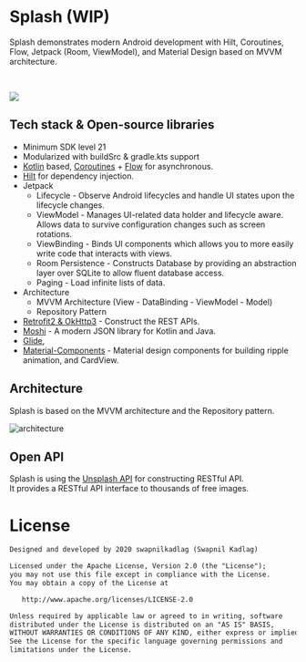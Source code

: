 <h1>Splash (WIP)</h1>

<p>  
Splash demonstrates modern Android development with Hilt, Coroutines, Flow, Jetpack (Room, ViewModel), and Material Design based on MVVM architecture.
</p>
</br>

<p>
<img src="https://media.giphy.com/media/T16aO5MvMMGSvmNjcD/giphy-downsized-large.gif"/>
</p>

## Tech stack & Open-source libraries
- Minimum SDK level 21
- Modularized with buildSrc & gradle.kts support
- [Kotlin](https://kotlinlang.org/) based, [Coroutines](https://github.com/Kotlin/kotlinx.coroutines) + [Flow](https://kotlin.github.io/kotlinx.coroutines/kotlinx-coroutines-core/kotlinx.coroutines.flow/) for asynchronous.
- [Hilt](https://dagger.dev/hilt/) for dependency injection.
- Jetpack
  - Lifecycle - Observe Android lifecycles and handle UI states upon the lifecycle changes.
  - ViewModel - Manages UI-related data holder and lifecycle aware. Allows data to survive configuration changes such as screen rotations.
  - ViewBinding - Binds UI components which allows you to more easily write code that interacts with views.
  - Room Persistence - Constructs Database by providing an abstraction layer over SQLite to allow fluent database access.
  - Paging - Load infinite lists of data.
- Architecture
  - MVVM Architecture (View - DataBinding - ViewModel - Model)
  - Repository Pattern
- [Retrofit2 & OkHttp3](https://github.com/square/retrofit) - Construct the REST APIs.
- [Moshi](https://github.com/square/moshi/) - A modern JSON library for Kotlin and Java.
- [Glide](https://github.com/bumptech/glide),
- [Material-Components](https://github.com/material-components/material-components-android) - Material design components for building ripple animation, and CardView.

## Architecture
Splash is based on the MVVM architecture and the Repository pattern.

![architecture](https://user-images.githubusercontent.com/24237865/77502018-f7d36000-6e9c-11ea-92b0-1097240c8689.png)

## Open API

Splash is using the [Unsplash API](https://unsplash.com/developers) for constructing RESTful API.<br>
It provides a RESTful API interface to thousands of free images.

# License
```xml
Designed and developed by 2020 swapnilkadlag (Swapnil Kadlag)

Licensed under the Apache License, Version 2.0 (the "License");
you may not use this file except in compliance with the License.
You may obtain a copy of the License at

   http://www.apache.org/licenses/LICENSE-2.0

Unless required by applicable law or agreed to in writing, software
distributed under the License is distributed on an "AS IS" BASIS,
WITHOUT WARRANTIES OR CONDITIONS OF ANY KIND, either express or implied.
See the License for the specific language governing permissions and
limitations under the License.
```

